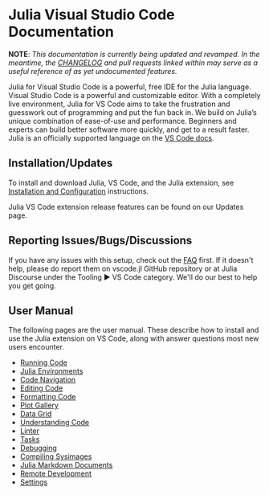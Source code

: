 # Julia Visual Studio Code Documentation

**NOTE**: _This documentation is currently being updated and revamped. In the meantime, the [CHANGELOG](https://github.com/julia-vscode/julia-vscode/blob/master/CHANGELOG.md) and pull requests linked within may serve as a useful reference of as yet undocumented features._

Julia for Visual Studio Code is a powerful, free IDE for the Julia language. Visual Studio Code is a powerful and customizable editor. With a completely live environment, Julia for VS Code aims to take the frustration and guesswork out of programming and put the fun back in.  We build on Julia’s unique combination of ease-of-use and performance. Beginners and experts can build better software more quickly, and get to a result faster. Julia is an officially supported language on the [VS Code docs](https://code.visualstudio.com/docs/languages/julia).

## Installation/Updates

To install and download Julia, VS Code, and the Julia extension, see [Installation and Configuration](https://www.julia-vscode.org/docs/dev/gettingstarted/#Installation-and-Configuration-1) instructions.

Julia VS Code extension release features can be found on our Updates page.

## Reporting Issues/Bugs/Discussions

If you have any issues with this setup, check out the [FAQ](@ref) first. If it doesn't help, please do report them on vscode.jl GitHub repository or at Julia Discourse under the Tooling ▶ VS Code category. We'll do our best to help you get going.

## User Manual

The following pages are the user manual. These describe how to install and use the Julia extension on VS Code, along with answer questions most new users encounter.

- [Running Code](https://www.julia-vscode.org/docs/stable/userguide/runningcode/)
- [Julia Environments](https://www.julia-vscode.org/docs/stable/userguide/env/)
- [Code Navigation](https://www.julia-vscode.org/docs/stable/userguide/codenavigation/)
- [Editing Code](https://www.julia-vscode.org/docs/stable/userguide/editingcode/)
- [Formatting Code](https://www.julia-vscode.org/docs/stable/userguide/formatter/)
- [Plot Gallery](https://www.julia-vscode.org/docs/stable/userguide/plotgallery/)
- [Data Grid](https://www.julia-vscode.org/docs/stable/userguide/grid/)
- [Understanding Code](https://www.julia-vscode.org/docs/stable/userguide/understandingcode/)
- [Linter](https://www.julia-vscode.org/docs/stable/userguide/linter/)
- [Tasks](https://www.julia-vscode.org/docs/stable/userguide/tasks/)
- [Debugging](https://www.julia-vscode.org/docs/stable/userguide/debugging/)
- [Compiling Sysimages](https://www.julia-vscode.org/docs/stable/userguide/compilesysimage/)
- [Julia Markdown Documents](https://www.julia-vscode.org/docs/stable/userguide/weave/)
- [Remote Development](https://www.julia-vscode.org/docs/stable/userguide/remote/)
- [Settings](https://www.julia-vscode.org/docs/stable/userguide/settings/)
